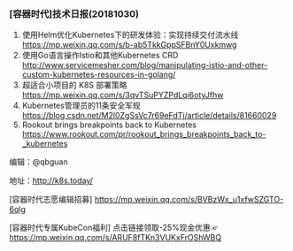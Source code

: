 ### [容器时代]技术日报(20181030)

1. 使用Helm优化Kubernetes下的研发体验：实现持续交付流水线 <https://mp.weixin.qq.com/s/b-ab5TkkGppSFBnY0Uxkmw>g
2. 使用Go语言操作Istio和其他Kubernetes CRD <http://www.servicemesher.com/blog/manipulating-istio-and-other-custom-kubernetes-resources-in-golang/>
3. 超适合小项目的 K8S 部署策略 <https://mp.weixin.qq.com/s/3qvTSuPYZPdLqi6otyJfhw>
4. Kubernetes管理员的11条安全军规 <https://blog.csdn.net/M2l0ZgSsVc7r69eFdTj/article/details/81660029>
5. Rookout brings breakpoints back to Kubernetes <https://www.rookout.com/pr/rookout_brings_breakpoints_back_to-_kubernetes>

编辑：@qbguan

地址：<http://k8s.today/>

[容器时代志愿编辑招募] <https://mp.weixin.qq.com/s/BVBzWx_u1xfwSZGTO-6qlg>

[容器时代专属KubeCon福利] 点击链接领取-25%现金优惠☞ <https://mp.weixin.qq.com/s/ARUF8fTKn3VUKxFrOShWBQ>
